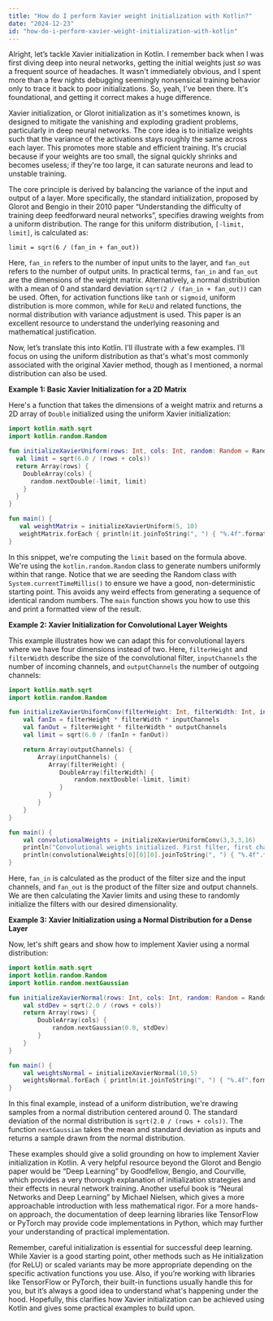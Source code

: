 ```yaml
---
title: "How do I perform Xavier weight initialization with Kotlin?"
date: "2024-12-23"
id: "how-do-i-perform-xavier-weight-initialization-with-kotlin"
---
```


Alright, let’s tackle Xavier initialization in Kotlin. I remember back when I was first diving deep into neural networks, getting the initial weights just *so* was a frequent source of headaches. It wasn't immediately obvious, and I spent more than a few nights debugging seemingly nonsensical training behavior only to trace it back to poor initializations. So, yeah, I've been there. It's foundational, and getting it correct makes a huge difference.

Xavier initialization, or Glorot initialization as it's sometimes known, is designed to mitigate the vanishing and exploding gradient problems, particularly in deep neural networks. The core idea is to initialize weights such that the variance of the activations stays roughly the same across each layer. This promotes more stable and efficient training. It's crucial because if your weights are too small, the signal quickly shrinks and becomes useless; if they're too large, it can saturate neurons and lead to unstable training.

The core principle is derived by balancing the variance of the input and output of a layer. More specifically, the standard initialization, proposed by Glorot and Bengio in their 2010 paper “Understanding the difficulty of training deep feedforward neural networks”, specifies drawing weights from a uniform distribution. The range for this uniform distribution, `[-limit, limit]`, is calculated as:

`limit = sqrt(6 / (fan_in + fan_out))`

Here, `fan_in` refers to the number of input units to the layer, and `fan_out` refers to the number of output units. In practical terms, `fan_in` and `fan_out` are the dimensions of the weight matrix. Alternatively, a normal distribution with a mean of 0 and standard deviation `sqrt(2 / (fan_in + fan_out))` can be used. Often, for activation functions like `tanh` or `sigmoid`, uniform distribution is more common, while for `ReLU` and related functions, the normal distribution with variance adjustment is used. This paper is an excellent resource to understand the underlying reasoning and mathematical justification.

Now, let’s translate this into Kotlin. I'll illustrate with a few examples. I’ll focus on using the uniform distribution as that's what's most commonly associated with the original Xavier method, though as I mentioned, a normal distribution can also be used.

**Example 1: Basic Xavier Initialization for a 2D Matrix**

Here's a function that takes the dimensions of a weight matrix and returns a 2D array of `Double` initialized using the uniform Xavier initialization:

```kotlin
import kotlin.math.sqrt
import kotlin.random.Random

fun initializeXavierUniform(rows: Int, cols: Int, random: Random = Random(System.currentTimeMillis())): Array<DoubleArray> {
  val limit = sqrt(6.0 / (rows + cols))
  return Array(rows) {
    DoubleArray(cols) {
      random.nextDouble(-limit, limit)
    }
  }
}

fun main() {
   val weightMatrix = initializeXavierUniform(5, 10)
   weightMatrix.forEach { println(it.joinToString(", ") { "%.4f".format(it) }) }
}
```

In this snippet, we're computing the `limit` based on the formula above. We're using the `kotlin.random.Random` class to generate numbers uniformly within that range. Notice that we are seeding the Random class with `System.currentTimeMillis()` to ensure we have a good, non-deterministic starting point. This avoids any weird effects from generating a sequence of identical random numbers. The `main` function shows you how to use this and print a formatted view of the result.

**Example 2: Xavier Initialization for Convolutional Layer Weights**

This example illustrates how we can adapt this for convolutional layers where we have four dimensions instead of two. Here, `filterHeight` and `filterWidth` describe the size of the convolutional filter, `inputChannels` the number of incoming channels, and `outputChannels` the number of outgoing channels:

```kotlin
import kotlin.math.sqrt
import kotlin.random.Random

fun initializeXavierUniformConv(filterHeight: Int, filterWidth: Int, inputChannels: Int, outputChannels: Int, random: Random = Random(System.currentTimeMillis())): Array<Array<Array<DoubleArray>>> {
    val fanIn = filterHeight * filterWidth * inputChannels
    val fanOut = filterHeight * filterWidth * outputChannels
    val limit = sqrt(6.0 / (fanIn + fanOut))

    return Array(outputChannels) {
        Array(inputChannels) {
           Array(filterHeight) {
              DoubleArray(filterWidth) {
                  random.nextDouble(-limit, limit)
              }
           }
        }
    }
}

fun main() {
    val convolutionalWeights = initializeXavierUniformConv(3,3,3,16)
    println("Convolutional weights initialized. First filter, first channel, first row:")
    println(convolutionalWeights[0][0][0].joinToString(", ") { "%.4f".format(it) })
}
```

Here, `fan_in` is calculated as the product of the filter size and the input channels, and `fan_out` is the product of the filter size and output channels. We are then calculating the Xavier limits and using these to randomly initialize the filters with our desired dimensionality.

**Example 3: Xavier Initialization using a Normal Distribution for a Dense Layer**

Now, let's shift gears and show how to implement Xavier using a normal distribution:

```kotlin
import kotlin.math.sqrt
import kotlin.random.Random
import kotlin.random.nextGaussian

fun initializeXavierNormal(rows: Int, cols: Int, random: Random = Random(System.currentTimeMillis())): Array<DoubleArray> {
    val stdDev = sqrt(2.0 / (rows + cols))
    return Array(rows) {
        DoubleArray(cols) {
            random.nextGaussian(0.0, stdDev)
        }
    }
}

fun main() {
    val weightsNormal = initializeXavierNormal(10,5)
    weightsNormal.forEach { println(it.joinToString(", ") { "%.4f".format(it) }) }
}
```

In this final example, instead of a uniform distribution, we're drawing samples from a normal distribution centered around 0. The standard deviation of the normal distribution is `sqrt(2.0 / (rows + cols))`. The function `nextGaussian` takes the mean and standard deviation as inputs and returns a sample drawn from the normal distribution.

These examples should give a solid grounding on how to implement Xavier initialization in Kotlin. A very helpful resource beyond the Glorot and Bengio paper would be “Deep Learning” by Goodfellow, Bengio, and Courville, which provides a very thorough explanation of initialization strategies and their effects in neural network training. Another useful book is “Neural Networks and Deep Learning” by Michael Nielsen, which gives a more approachable introduction with less mathematical rigor. For a more hands-on approach, the documentation of deep learning libraries like TensorFlow or PyTorch may provide code implementations in Python, which may further your understanding of practical implementation.

Remember, careful initialization is essential for successful deep learning. While Xavier is a good starting point, other methods such as He initialization (for ReLU) or scaled variants may be more appropriate depending on the specific activation functions you use. Also, if you’re working with libraries like TensorFlow or PyTorch, their built-in functions usually handle this for you, but it’s always a good idea to understand what's happening under the hood. Hopefully, this clarifies how Xavier initialization can be achieved using Kotlin and gives some practical examples to build upon.

